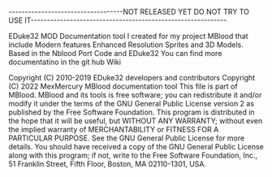 -----------------------------------NOT RELEASED YET DO NOT TRY TO USE IT------------------------------------------------------------


EDuke32 MOD Documentation tool I created for my project MBlood that include Modern features Enhanced Resolution Sprites and 3D Models.
Based in the Nblood Port Code and EDuke32
You can find more documentatino in the git hub Wiki

Copyright (C) 2010-2019 EDuke32 developers and contributors
Copyright (C) 2022 MexMercury MBlood documentation tool
This file is part of MBlood.
MBlood and its tools is free software; you can redistribute it and/or
modify it under the terms of the GNU General Public License version 2
as published by the Free Software Foundation.
This program is distributed in the hope that it will be useful,
but WITHOUT ANY WARRANTY; without even the implied warranty of
MERCHANTABILITY or FITNESS FOR A PARTICULAR PURPOSE.
See the GNU General Public License for more details.
You should have received a copy of the GNU General Public License
along with this program; if not, write to the Free Software
Foundation, Inc., 51 Franklin Street, Fifth Floor, Boston, MA  02110-1301, USA.
